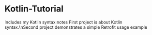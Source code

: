 # Kotlin-Tutorial
Includes my Kotlin syntax notes 
First project is about Kotlin syntax.\nSecond project demonstrates a simple Retrofit usage example
